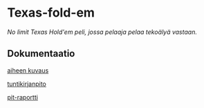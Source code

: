 # Texas-fold-em
*No limit Texas Hold'em peli, jossa pelaaja pelaa tekoälyä vastaan.*
## Dokumentaatio
[aiheen kuvaus](dokumentaatio/aiheenKuvausJaMaarittely.md)

[tuntikirjanpito](dokumentaatio/tuntikirjanpito.md)

[pit-raportti](https://htmlpreview.github.io/?https://github.com/laitilari/Texas-fold-em/blob/master/dokumentaatio/pit/201702032348/index.html)

